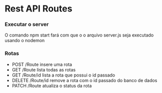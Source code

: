 # Rest API Routes

### Executar o server
O comando npm start fará com que o o arquivo server.js seja executado usando o nodemon

### Rotas

- POST /Route insere uma rota 
- GET /Route lista todas as rotas
- GET /Route/id lista a rota que possui o id passado
- DELETE /Route/id  remove a rota com o id passado do banco de dados
- PATCH /Route atualiza o status da rota 
